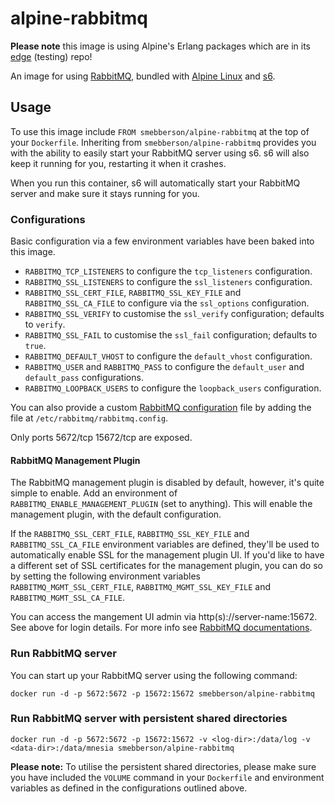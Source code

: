 alpine-rabbitmq
===================

__Please note__ this image is using Alpine's Erlang packages which are in its [edge](http://wiki.alpinelinux.org/wiki/Edge) (testing) repo!

An image for using [RabbitMQ][RabbitMQ], bundled with [Alpine Linux][alpinelinux] and [s6][s6].

Usage
-----

To use this image include `FROM smebberson/alpine-rabbitmq` at the top of your `Dockerfile`. Inheriting from `smebberson/alpine-rabbitmq` provides you with the ability to easily start your RabbitMQ server using s6. s6 will also keep it running for you, restarting it when it crashes.

When you run this container, s6 will automatically start your RabbitMQ server and make sure it stays running for you.

### Configurations

Basic configuration via a few environment variables have been baked into this image.

- `RABBITMQ_TCP_LISTENERS` to configure the `tcp_listeners` configuration.
- `RABBITMQ_SSL_LISTENERS` to configure the `ssl_listeners` configuration.
- `RABBITMQ_SSL_CERT_FILE`, `RABBITMQ_SSL_KEY_FILE` and `RABBITMQ_SSL_CA_FILE` to configure via the `ssl_options` configuration.
- `RABBITMQ_SSL_VERIFY` to customise the `ssl_verify` configuration; defaults to `verify`.
- `RABBITMQ_SSL_FAIL` to customise the `ssl_fail` configuration; defaults to `true`.
- `RABBITMQ_DEFAULT_VHOST` to configure the `default_vhost` configuration.
- `RABBITMQ_USER` and `RABBITMQ_PASS` to configure the `default_user` and `default_pass` configurations.
- `RABBITMQ_LOOPBACK_USERS` to configure the `loopback_users` configuration.

You can also provide a custom [RabbitMQ configuration][RabbitMQConfig] file by adding the file at `/etc/rabbitmq/rabbitmq.config`.

Only ports 5672/tcp 15672/tcp are exposed.

#### RabbitMQ Management Plugin

The RabbitMQ management plugin is disabled by default, however, it's quite simple to enable. Add an environment of `RABBITMQ_ENABLE_MANAGEMENT_PLUGIN` (set to anything). This will enable the management plugin, with the default configuration.

If the `RABBITMQ_SSL_CERT_FILE`, `RABBITMQ_SSL_KEY_FILE` and `RABBITMQ_SSL_CA_FILE` environment variables are defined, they'll be used to automatically enable SSL for the management plugin UI. If you'd like to have a different set of SSL certificates for the management plugin, you can do so by setting the following environment variables `RABBITMQ_MGMT_SSL_CERT_FILE`, `RABBITMQ_MGMT_SSL_KEY_FILE` and `RABBITMQ_MGMT_SSL_CA_FILE`.

You can access the mangement UI admin via http(s)://server-name:15672. See above for login details.
For more info see [RabbitMQ documentations][RabbitMQManagement].

### Run RabbitMQ server

You can start up your RabbitMQ server using the following command:

```
docker run -d -p 5672:5672 -p 15672:15672 smebberson/alpine-rabbitmq
```

### Run RabbitMQ server with persistent shared directories

```
docker run -d -p 5672:5672 -p 15672:15672 -v <log-dir>:/data/log -v <data-dir>:/data/mnesia smebberson/alpine-rabbitmq
```

**Please note:** To utilise the persistent shared directories, please make sure you have included the `VOLUME` command in your `Dockerfile` and environment variables as defined in the configurations outlined above.


[s6]: http://www.skarnet.org/software/s6
[alpinelinux]: http://www.alpinelinux.org/about
[RabbitMQ]: https://www.rabbitmq.com
[RabbitMQManagement]: https://www.rabbitmq.com/management.html
[RabbitMQConfig]: https://www.rabbitmq.com/configure.html
